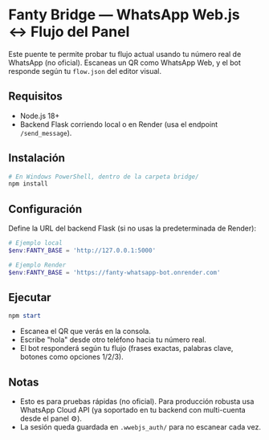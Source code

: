 # Fanty Bridge — WhatsApp Web.js ↔ Flujo del Panel

Este puente te permite probar tu flujo actual usando tu número real de WhatsApp (no oficial). Escaneas un QR como WhatsApp Web, y el bot responde según tu `flow.json` del editor visual.

## Requisitos
- Node.js 18+
- Backend Flask corriendo local o en Render (usa el endpoint `/send_message`).

## Instalación

```powershell
# En Windows PowerShell, dentro de la carpeta bridge/
npm install
```

## Configuración

Define la URL del backend Flask (si no usas la predeterminada de Render):

```powershell
# Ejemplo local
$env:FANTY_BASE = 'http://127.0.0.1:5000'

# Ejemplo Render
$env:FANTY_BASE = 'https://fanty-whatsapp-bot.onrender.com'
```

## Ejecutar

```powershell
npm start
```

- Escanea el QR que verás en la consola.
- Escribe "hola" desde otro teléfono hacia tu número real.
- El bot responderá según tu flujo (frases exactas, palabras clave, botones como opciones 1/2/3).

## Notas
- Esto es para pruebas rápidas (no oficial). Para producción robusta usa WhatsApp Cloud API (ya soportado en tu backend con multi-cuenta desde el panel ⚙️).
- La sesión queda guardada en `.wwebjs_auth/` para no escanear cada vez.
